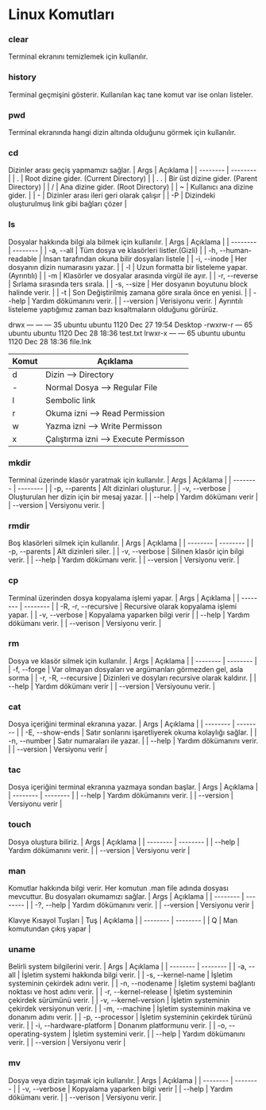 # Linux Komutları

### clear
Terminal ekranını temizlemek için kullanılır.

### history
Terminal geçmişini gösterir. Kullanılan kaç tane komut var ise onları listeler.

### pwd
Terminal ekranında hangi dizin altında olduğunu görmek için kullanılır.

### cd
Dizinler arası geçiş yapmamızı sağlar.
| Args | Açıklama |
| -------- | -------- |
| . | Root dizine gider. (Current Directory) |
| . . | Bir üst dizine gider. (Parent Directory) |
| / | Ana dizine gider. (Root Directory) |
| ~ | Kullanıcı ana dizine gider. |
| - | Dizinler arası ileri geri olarak çalışır |
| -P | Dizindeki oluşturulmuş link gibi bağları çözer |

### ls
Dosyalar hakkında bilgi ala bilmek için kullanılır.
| Args | Açıklama |
| -------- | -------- |
| -a, --all | Tüm dosya ve klasörleri listler.(Gizli) |
| -h, --human-readable | İnsan tarafından okuna bilir dosyaları listele |
| -i, --inode | Her dosyanın dizin numarasını yazar. |
| -l | Uzun formatta bir listeleme yapar.(Ayrıntılı) |
| -m | Klasörler ve dosyalar arasında virgül ile ayır. |
| -r, --reverse | Sırlama sırasında ters sırala. |
| -s, --size | Her dosyanın boyutunu block halinde verir. |
| -t | Son Değiştirilmiş zamana göre sırala önce en yenisi. |
| --help | Yardım dökümanını verir. |
| --version | Verisiyonu verir. |
Ayrıntılı listeleme yaptığımız zaman bazı kısaltmaların olduğunu görürüz.

drwx — — — 35 ubuntu ubuntu 1120 Dec 27 19:54 Desktop
-rwxrw-r — 65 ubuntu ubuntu 1120 Dec 28 18:36 test.txt
lrwxr-x — — 65 ubuntu ubuntu 1120 Dec 28 18:36 file.lnk

| Komut | Açıklama |
| -------- | -------- |
| d | Dizin --> Directory |
| -	| Normal Dosya --> Regular File |
| l	| Sembolic link |
| r	| Okuma izni --> Read Permission |
| w	| Yazma izni --> Write Permisson |
| x	| Çalıştırma izni --> Execute Permisson |

### mkdir
Terminal üzerinde klasör yaratmak için kullanılır.
| Args | Açıklama |
| -------- | -------- |
| -p, --parents | Alt dizinlari oluşturur. |
| -v, --verbose | Oluşturulan her dizin için bir mesaj yazar. |
| --help | Yardım dökümanı verir |
| --version | Versiyonu verir. |

### rmdir
Boş klasörleri silmek için kullanılır. 
| Args | Açıklama |
| -------- | -------- |
| -p, --parents | Alt dizinleri siler. |
| -v, --verbose | Silinen klasör için bilgi verir. |
| --help | Yardım dökümanı verir. |
| --version | Versiyonu verir. |

### cp
Terminal üzerinden dosya kopyalama işlemi yapar.
| Args | Açıklama |
| -------- | -------- |
| -R, -r, --recursive | Recursive olarak kopyalama işlemi yapar. |
| -v, --verbose | Kopyalama yaparken bilgi verir |
| --help | Yardım dökümanı verir. |
| --verison | Versiyonu verir. |

### rm
Dosya ve klasör silmek için kullanılır.
| Args | Açıklama |
| -------- | -------- |
| -f, --forge | Var olmayan dosyaları ve argümanları görmezden gel, asla sorma |
| -r, -R, --recursive | Dizinleri ve dosyları recursive olarak kaldırır. |
| --help | Yardım dökümanı verir |
| --version | Versiyounu verir. |

### cat
Dosya içeriğini terminal ekranına yazar.
| Args | Açıklama |
| -------- | -------- |
| -E, --show-ends | Satır sonlarını işaretliyerek okuma kolaylığı sağlar. |
| -n, --number | Satır numaraları ile yazar. |
| --help | Yardım dökümanını verir. |
| --version | Versiyonu verir |

### tac
Dosya içeriğini terminal ekranına yazmaya sondan başlar.
| Args | Açıklama |
| -------- | -------- |
| --help | Yardım dökümanını verir. |
| --version | Versiyonu verir |

### touch
Dosya oluştura biliriz. 
| Args | Açıklama |
| -------- | -------- |
| --help | Yardım dökümanını verir. |
| --version | Versiyonu verir |

### man
Komutlar hakkında bilgi verir. Her komutun .man file adında dosyası mevcuttur. Bu dosyaları okumamızı sağlar.
| Args | Açıklama |
| -------- | -------- |
| -?, --help | Yardım dökümanını verir. |
| --version | Versiyonu verir |

Klavye Kısayol Tuşları 
| Tuş | Açıklama |
| -------- | -------- |
| Q | Man komutundan çıkış yapar |

### uname
Belirli system bilgilerini verir.
| Args | Açıklama |
| -------- | -------- |
| -a, --all | İşletim systemi hakkında bilgi verir. |
| -s, --kernel-name | İşletim systeminin çekirdek adını verir. |
| -n, --nodename | İşletim systemi bağlantı noktası ve host adını verir. |
| -r, --kernel-release | İşletim systeminin çekirdek sürümünü verir. |
| -v, --kernel-version | İşletim systeminin çekirdek versiyonun verir. |
| -m, --machine | İşletim systeminin makina ve donanım adını verir. |
| -p, --processor | İşletim systeminin çekirdek türünü verir. |
| -i, --hardware-platform | Donanım platformunu verir. |
| -o, --operating-system | İşletim systemini verir. |
| --help | Yardım dökümanını verir. |
| --version | Versiyonu verir |

### mv
Dosya veya dizin taşımak için kullanılır.
| Args | Açıklama |
| -------- | -------- |
| -v, --verbose | Kopyalama yaparken bilgi verir |
| --help | Yardım dökümanı verir. |
| --verison | Versiyonu verir. |
